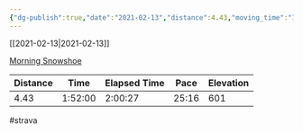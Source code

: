 ```yaml
---
{"dg-publish":true,"date":"2021-02-13","distance":4.43,"moving_time":"1:52:00","elapsed_time":"2:00:27","pace":"25:16","total_elevation_gain":601,"url":"https://www.strava.com/activities/4782532472","permalink":"/01-personal/strava/2021-02-13-morning-snowshoe/","dgPassFrontmatter":true}
---
```



[[2021-02-13\|2021-02-13]]

[Morning Snowshoe](https://www.strava.com/activities/4782532472)

| Distance | Time    | Elapsed Time | Pace  | Elevation |
| -------- | ------- | ------------ | ----- | --------- |
| 4.43     | 1:52:00 | 2:00:27      | 25:16 | 601       |




#strava
